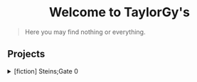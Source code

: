 # <center> Welcome to TaylorGy's </center>

> Here you may find nothing or everything.

<script charset="Shift_JIS" src="http://chabudai.sakura.ne.jp/blogparts/honehoneclock/honehone_clock_tr.js"></script>

## Projects
<details>
<summary> [fiction] Steins;Gate 0 </summary>
    <ul>
        <li> <a href="./steins_gate_0/docs/000">000</a> </li>
        <li> <a href="./steins_gate_0/docs/001">001</a> </li>
        <li> <a href="./steins_gate_0/docs/002">002</a> </li>
        <li> <a href="./steins_gate_0/docs/003">003</a> </li>
        <li> <a href="./steins_gate_0/docs/004">004</a> </li>        
    </ul>

+ [000](./steins_gate_0/docs/000)  
+ [001](./steins_gate_0/docs/001)  
+ [002](./steins_gate_0/docs/002)  
+ [003](./steins_gate_0/docs/003)  
+ [004](./steins_gate_0/docs/004)  


</details>
